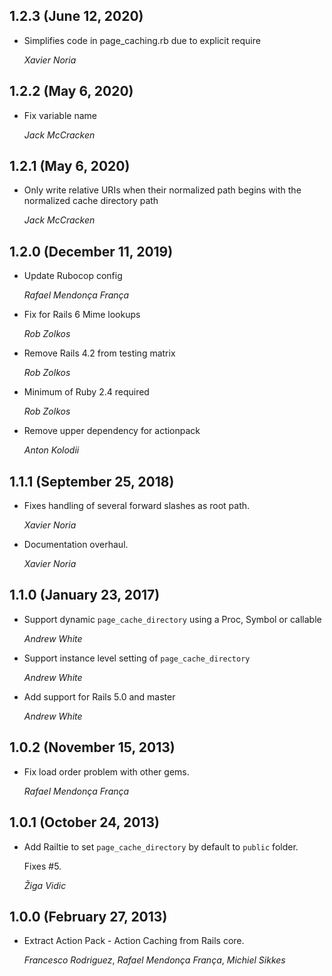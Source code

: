 ## 1.2.3 (June 12, 2020)

- Simplifies code in page_caching.rb due to explicit require

  _Xavier Noria_

## 1.2.2 (May 6, 2020)

- Fix variable name

  _Jack McCracken_

## 1.2.1 (May 6, 2020)

- Only write relative URIs when their normalized path begins with the normalized cache directory path

  _Jack McCracken_

## 1.2.0 (December 11, 2019)

- Update Rubocop config

  _Rafael Mendonça França_

- Fix for Rails 6 Mime lookups

  _Rob Zolkos_

- Remove Rails 4.2 from testing matrix

  _Rob Zolkos_

- Minimum of Ruby 2.4 required

  _Rob Zolkos_

- Remove upper dependency for actionpack

  _Anton Kolodii_

## 1.1.1 (September 25, 2018)

- Fixes handling of several forward slashes as root path.

  _Xavier Noria_

- Documentation overhaul.

  _Xavier Noria_

## 1.1.0 (January 23, 2017)

- Support dynamic `page_cache_directory` using a Proc, Symbol or callable

  _Andrew White_

- Support instance level setting of `page_cache_directory`

  _Andrew White_

- Add support for Rails 5.0 and master

  _Andrew White_

## 1.0.2 (November 15, 2013)

- Fix load order problem with other gems.

  _Rafael Mendonça França_

## 1.0.1 (October 24, 2013)

- Add Railtie to set `page_cache_directory` by default to `public` folder.

  Fixes #5.

  _Žiga Vidic_

## 1.0.0 (February 27, 2013)

- Extract Action Pack - Action Caching from Rails core.

  _Francesco Rodriguez_, _Rafael Mendonça França_, _Michiel Sikkes_
